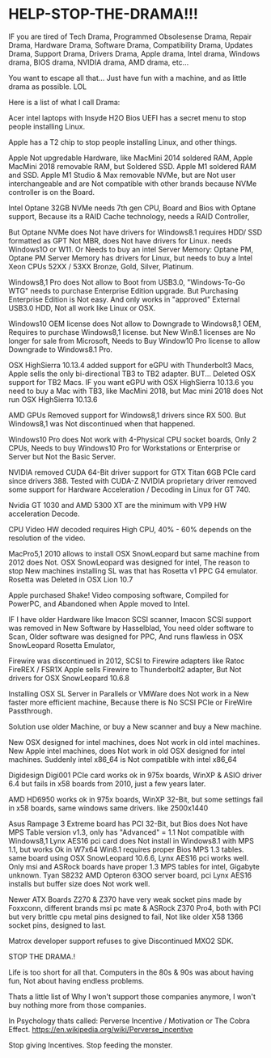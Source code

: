 # HELP-STOP-THE-DRAMA!!!

IF you are tired of Tech Drama,
Programmed Obsolesense Drama, 
Repair Drama, 
Hardware Drama, 
Software Drama, 
Compatibility Drama, 
Updates Drama, 
Support Drama,
Drivers Drama,
Apple drama, 
Intel drama, 
Windows drama, 
BIOS drama, 
NVIDIA drama, 
AMD drama, 
etc...

You want to escape all that...
Just have fun with a machine, 
and as little drama as possible. LOL


Here is a list of what I call Drama:

Acer intel laptops with Insyde H2O Bios UEFI has a secret menu to stop people installing Linux.

Apple has a T2 chip to stop people installing Linux, and other things.

Apple Not upgredable Hardware, like MacMini 2014 soldered RAM,
Apple MacMini 2018 removable RAM, but Soldered SSD.
Apple M1 soldered RAM and SSD.
Apple M1 Studio & Max removable NVMe, but are Not user interchangeable and are Not compatible with other brands because NVMe controller is on the Board.

Intel Optane 32GB NVMe needs 7th gen CPU, Board and Bios with Optane support,
Because its a RAID Cache technology, needs a RAID Controller,

But Optane NVMe does Not have drivers for Windows8.1
requires HDD/ SSD formatted as GPT Not MBR, 
does Not have drivers for Linux.
needs Windows1O or W11.
Or Needs to buy an intel Server Memory: Optane PM, 
Optane PM Server Memory has drivers for Linux, 
but needs to buy a Intel Xeon CPUs 52XX / 53XX Bronze, Gold, Silver, Platinum.

Windows8,1 Pro does Not allow to Boot from USB3.0, "Windows-To-Go WTG" needs to purchase Enterprise Edition upgrade.
But Purchasing Enterprise Edition is Not easy.
And only works in "approved" External USB3.0 HDD, Not all work like Linux or OSX.

Windows10 OEM license does Not allow to Downgrade to Windows8,1 OEM, 
Requires to purchase Windows8,1 license.
but New Win8.1 licenses are No longer for sale from Microsoft,
Needs to Buy Window10 Pro license to allow Downgrade to Windows8.1 Pro.

OSX HighSierra 10.13.4 added support for eGPU with Thunderbolt3 Macs, 
Apple sells the only bi-directional TB3 to TB2 adapter.
BUT... Deleted OSX support for TB2 Macs.
IF you want eGPU with OSX HighSierra 10.13.6
you need to buy a Mac with TB3, like MacMini 2018, 
but Mac mini 2018 does Not run OSX HighSierra 10.13.6

AMD GPUs Removed support for Windows8,1 drivers since RX 500.
But Windows8,1 was Not discontinued when that happened.

Windows10 Pro does Not work with 4-Physical CPU socket boards, Only 2 CPUs,
Needs to buy Windows10 Pro for Workstations or Enterprise or Server but Not the Basic Server.

NVIDIA removed CUDA 64-Bit driver support for GTX Titan 6GB PCIe card since drivers 388.
Tested with CUDA-Z
NVIDIA proprietary driver removed some support for Hardware Acceleration / Decoding in Linux for GT 740.

Nvidia GT 1030 
and 
AMD 5300 XT are the minimum with VP9 HW acceleration Decode.

CPU Video HW decoded requires High CPU, 40% - 60% depends on the resolution of the video.

MacPro5,1 2010 allows to install OSX SnowLeopard but same machine from 2012 does Not.
OSX SnowLeopard was designed for intel, 
The reason to stop New machines installing SL was that has Rosetta v1 PPC G4 emulator.
Rosetta was Deleted in OSX Lion 10.7

Apple purchased Shake! Video composing software,
Compiled for PowerPC, and Abandoned when Apple moved to Intel.

IF I have older Hardware like Imacon SCSI scanner,
Imacon SCSI support was removed in New Software by Hasselblad,
You need older software to Scan,
Older software was designed for PPC,
And runs flawless in OSX SnowLeopard Rosetta Emulator,

Firewire was discontinued in 2012,
SCSI to Firewire adapters like Ratoc FireREX / FSR1X 
Apple sells Firewire to Thunderbolt2 adapter,
But Not drivers for OSX SnowLeopard 10.6.8

Installing OSX SL Server in Parallels or VMWare does Not work in a New faster more efficient machine,
Because there is No SCSI PCIe or FireWire Passthrough.

Solution use older Machine, or buy a New scanner and buy a New machine.

New OSX designed for intel machines, does Not work in old intel machines.
New Apple intel machines, does Not work in old OSX designed for intel machines. 
Suddenly intel x86_64 is Not compatible with intel x86_64

Digidesign Digi001 PCIe card
works ok in 975x boards, WinXP & ASIO driver 6.4
but fails in x58 boards from 2010, just a few years later.

AMD HD6950 works ok in 975x boards, WinXP 32-Bit,
but some settings fail in x58 boards, same windows same drivers.
like 2500x1440

Asus Rampage 3 Extreme board has PCI 32-Bit,
but Bios does Not have MPS Table version v1.3, only has "Advanced" = 1.1 Not compatible with Windows8,1
Lynx AES16 pci card does Not install in Windows8.1 with MPS 1.1, but works Ok in W7x64
Win8.1 requires proper Bios MPS 1.3 tables.
same board using OSX SnowLeopard 10.6.6, Lynx AES16 pci works well.
Only msi and ASRock boards have proper 1.3 MPS tables for intel, Gigabyte unknown.
Tyan S8232 AMD Opteron 63OO server board, pci Lynx AES16 installs but buffer size does Not work well.

Newer ATX Boards Z270 & Z370 have very weak socket pins made by Foxxconn, 
different brands msi pc mate & ASRock Z370 Pro4, both with PCI but very brittle cpu metal pins designed to fail,
Not like older X58 1366 socket pins, designed to last.

Matrox developer support refuses to give Discontinued MXO2 SDK.

STOP THE DRAMA.!

Life is too short for all that.
Computers in the 80s & 90s was about having fun, 
Not about having endless problems.

Thats a little list of Why I won't support those companies anymore,
I won't buy nothing more from those companies.

In Psychology thats called: Perverse Incentive / Motivation or The Cobra Effect.
https://en.wikipedia.org/wiki/Perverse_incentive

Stop giving Incentives.
Stop feeding the monster.

